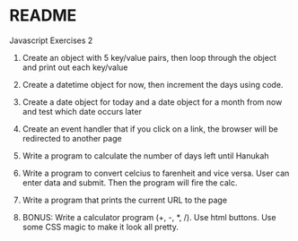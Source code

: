 README
===

Javascript Exercises 2

1. Create an object with 5 key/value pairs, then loop through the object and print out each key/value

2. Create a datetime object for now, then increment the days using code.

3. Create a date object for today and a date object for a month from now and test which date occurs later

4. Create an event handler that if you click on a link, the browser will be redirected to another page

5. Write a program to calculate the number of days left until Hanukah

6. Write a program to convert celcius to farenheit and vice versa. User can enter data and submit. Then the program will fire the calc.

7. Write a program that prints the current URL to the page

8. BONUS: Write a calculator program (+, -, *, /). Use html buttons. Use some CSS magic to make it look all pretty.


